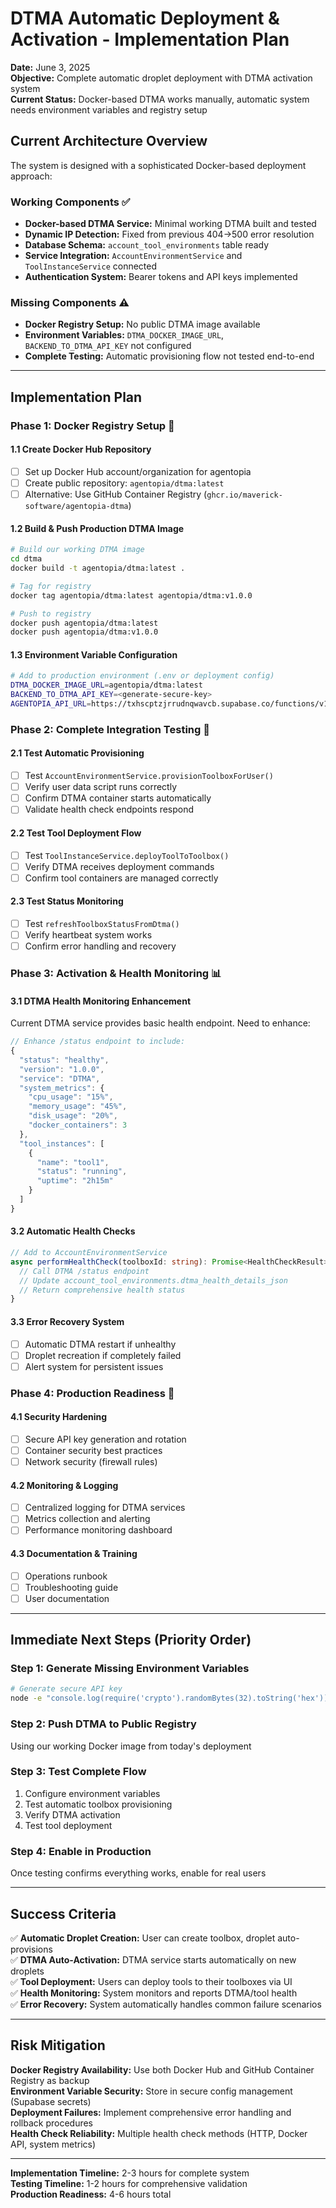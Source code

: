 # DTMA Automatic Deployment & Activation - Implementation Plan

**Date:** June 3, 2025  
**Objective:** Complete automatic droplet deployment with DTMA activation system  
**Current Status:** Docker-based DTMA works manually, automatic system needs environment variables and registry setup  

## Current Architecture Overview

The system is designed with a sophisticated Docker-based deployment approach:

### **Working Components** ✅
- **Docker-based DTMA Service:** Minimal working DTMA built and tested
- **Dynamic IP Detection:** Fixed from previous 404→500 error resolution  
- **Database Schema:** `account_tool_environments` table ready
- **Service Integration:** `AccountEnvironmentService` and `ToolInstanceService` connected
- **Authentication System:** Bearer tokens and API keys implemented

### **Missing Components** ⚠️
- **Docker Registry Setup:** No public DTMA image available
- **Environment Variables:** `DTMA_DOCKER_IMAGE_URL`, `BACKEND_TO_DTMA_API_KEY` not configured
- **Complete Testing:** Automatic provisioning flow not tested end-to-end

---

## Implementation Plan

### **Phase 1: Docker Registry Setup** 🐳

#### **1.1 Create Docker Hub Repository**
- [ ] Set up Docker Hub account/organization for agentopia
- [ ] Create public repository: `agentopia/dtma:latest`
- [ ] Alternative: Use GitHub Container Registry (`ghcr.io/maverick-software/agentopia-dtma`)

#### **1.2 Build & Push Production DTMA Image**
```bash
# Build our working DTMA image
cd dtma
docker build -t agentopia/dtma:latest .

# Tag for registry
docker tag agentopia/dtma:latest agentopia/dtma:v1.0.0

# Push to registry  
docker push agentopia/dtma:latest
docker push agentopia/dtma:v1.0.0
```

#### **1.3 Environment Variable Configuration**
```bash
# Add to production environment (.env or deployment config)
DTMA_DOCKER_IMAGE_URL=agentopia/dtma:latest
BACKEND_TO_DTMA_API_KEY=<generate-secure-key>
AGENTOPIA_API_URL=https://txhscptzjrrudnqwavcb.supabase.co/functions/v1
```

### **Phase 2: Complete Integration Testing** 🧪

#### **2.1 Test Automatic Provisioning**
- [ ] Test `AccountEnvironmentService.provisionToolboxForUser()`
- [ ] Verify user data script runs correctly
- [ ] Confirm DTMA container starts automatically
- [ ] Validate health check endpoints respond

#### **2.2 Test Tool Deployment Flow**
- [ ] Test `ToolInstanceService.deployToolToToolbox()`
- [ ] Verify DTMA receives deployment commands
- [ ] Confirm tool containers are managed correctly

#### **2.3 Test Status Monitoring**
- [ ] Test `refreshToolboxStatusFromDtma()`
- [ ] Verify heartbeat system works
- [ ] Confirm error handling and recovery

### **Phase 3: Activation & Health Monitoring** 📊

#### **3.1 DTMA Health Monitoring Enhancement**
Current DTMA service provides basic health endpoint. Need to enhance:

```typescript
// Enhance /status endpoint to include:
{
  "status": "healthy",
  "version": "1.0.0", 
  "service": "DTMA",
  "system_metrics": {
    "cpu_usage": "15%",
    "memory_usage": "45%", 
    "disk_usage": "20%",
    "docker_containers": 3
  },
  "tool_instances": [
    {
      "name": "tool1",
      "status": "running",
      "uptime": "2h15m"
    }
  ]
}
```

#### **3.2 Automatic Health Checks**
```typescript
// Add to AccountEnvironmentService
async performHealthCheck(toolboxId: string): Promise<HealthCheckResult> {
  // Call DTMA /status endpoint
  // Update account_tool_environments.dtma_health_details_json
  // Return comprehensive health status
}
```

#### **3.3 Error Recovery System**
- [ ] Automatic DTMA restart if unhealthy
- [ ] Droplet recreation if completely failed
- [ ] Alert system for persistent issues

### **Phase 4: Production Readiness** 🚀

#### **4.1 Security Hardening**
- [ ] Secure API key generation and rotation
- [ ] Container security best practices
- [ ] Network security (firewall rules)

#### **4.2 Monitoring & Logging**
- [ ] Centralized logging for DTMA services
- [ ] Metrics collection and alerting
- [ ] Performance monitoring dashboard

#### **4.3 Documentation & Training**
- [ ] Operations runbook
- [ ] Troubleshooting guide  
- [ ] User documentation

---

## Immediate Next Steps (Priority Order)

### **Step 1: Generate Missing Environment Variables**
```bash
# Generate secure API key
node -e "console.log(require('crypto').randomBytes(32).toString('hex'))"
```

### **Step 2: Push DTMA to Public Registry**
Using our working Docker image from today's deployment

### **Step 3: Test Complete Flow**
1. Configure environment variables
2. Test automatic toolbox provisioning
3. Verify DTMA activation
4. Test tool deployment

### **Step 4: Enable in Production**
Once testing confirms everything works, enable for real users

---

## Success Criteria

✅ **Automatic Droplet Creation:** User can create toolbox, droplet auto-provisions  
✅ **DTMA Auto-Activation:** DTMA service starts automatically on new droplets  
✅ **Tool Deployment:** Users can deploy tools to their toolboxes via UI  
✅ **Health Monitoring:** System monitors and reports DTMA/tool health  
✅ **Error Recovery:** System automatically handles common failure scenarios  

---

## Risk Mitigation

**Docker Registry Availability:** Use both Docker Hub and GitHub Container Registry as backup  
**Environment Variable Security:** Store in secure config management (Supabase secrets)  
**Deployment Failures:** Implement comprehensive error handling and rollback procedures  
**Health Check Reliability:** Multiple health check methods (HTTP, Docker API, system metrics)  

---

**Implementation Timeline:** 2-3 hours for complete system  
**Testing Timeline:** 1-2 hours for comprehensive validation  
**Production Readiness:** 4-6 hours total 